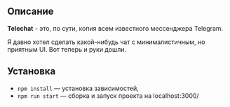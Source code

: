 ## Описание

**Telechat** - это, по сути, копия всем известного мессенджера Telegram.

Я давно хотел сделать какой-нибудь чат с минималистичным, но приятным UI. 
Вот теперь и руки дошли.


## Установка
- `npm install` — установка зависимостей,
- `npm run start` — сборка и запуск проекта на localhost:3000/